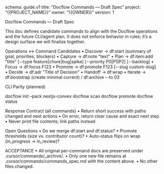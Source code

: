 schema: guide.v1
title: “Docflow Commands — Draft Spec”
project: “{{PROJECT_NAME}}”
owner: “{{OWNER}}”
version: 1

Docflow Commands — Draft Spec

This doc defines candidate commands to align with the Docflow operations and the future CLI/agent plan. It does not enforce behavior in rules; it’s a design surface we will finalize together.

Operations ↔ Command Candidates
	•	Discover → df:start (summary of goal, priorities, blockers)
	•	Capture → df:note "text"
	•	Plan → df:item:add "title" [--type feature|chore|bug|spike] [--priority P0|P1|P2] [--backlog]
	•	Focus → df:focus F123
	•	Promote → df:promote F123 [--slug custom-slug]
	•	Decide → df:adr "Title of Decision"
	•	Handoff → df:wrap
	•	Iterate → df:bootstrap (create minimal current) / df:archive --to 03

CLI Parity (planned)

docflow init  –pack nextjs-convex
docflow scan 
docflow promote 
docflow status

Response Contract (all commands)
	•	Return short success with paths changed and next actions
	•	On error, return clear cause and exact next step
	•	Never print file contents; link paths instead

Open Questions
	•	Do we merge df:start and df:status?
	•	Promote thresholds (size vs. contributor count)?
	•	Auto-status flips on wrap (in_progress → in_review)?

ACCEPTANCE
	•	All original per-command docs are preserved under .cursor/commands/_archive/.
	•	Only one new file remains at .cursor/commands/commands_spec.md with the content above.
	•	No other files changed.
